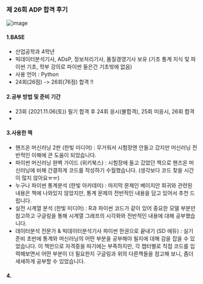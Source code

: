### 제 26회 ADP 합격 후기


![image](https://github.com/suhyehye/ADP-study/issues/2#issue-1411262599)

#### 1.BASE
- 산업공학과 4학년 
- 빅데이터분석기사, ADsP, 정보처리기사, 품질경영기사 보유 (기초 통계 지식 및 파이썬 기초, 학부 강의로 파이썬 들은건 기초밖에 없음)
- 사용 언어 : Python
- 24회(26점) -> 26회(76점) 합격 !!

#### 2.공부 방법 및 준비 기간
- 23회 (2021.11.06(토)) 필기 합격 후 24회 응시(불합격), 25회 미응시, 26회 합격
- 

#### 3.사용한 책
- 핸즈온 머신러닝 2판 (한빛 미디어) : 무거워서 시험장엔 안들고 갔지만 머신러닝 전반적인 이해에 큰 도움이 되었습니다. 
- 파이썬 머신러닝 완벽 가이드 (위키북스) : 시험장에 들고 갔었던 책으로 핸즈온 머신러닝에 비해 간결하게 코드를 작성하기 수월했습니다. (생각보다 코드 찾을 시간이 많지 않아요ㅠㅠ)
- 누구나 파이썬 통계분석 (한빛 아카데미) : 마지막 문제인 베이지안 회귀와 관련된 내용은 책에 나와있지 않았지만, 통계 문제의 전반적인 내용을 담고 있어서 추천 드립니다.
- 실전 시계열 분석 (한빛 미디어) : R과 파이썬 코드가 같이 있어 중요한 모델 부분만 참고하고 구글링을 통해 시계열 그래프의 시각화와 전반적인 내용에 대해 공부했습니다.
- 데이터분석 전문가 & 빅데이터분석기사 파이썬 한권으로 끝내기 (SD 에듀) : 실기 준비 초반에 통계와 머신러닝의 어떤 부분을 공부해야 될지에 대해 감을 잡을 수 있었습니다. 이 책만으로 자격증을 따기에는 부족하지만, 각 챕터별로 직접 코드를 입력해보면서 어떤 부분이 더 필요한지 구글링과 위의 다른책들을 참고해 보니, 좀더 세세하게 공부할 수 있었습니다. 

#### 4. 
